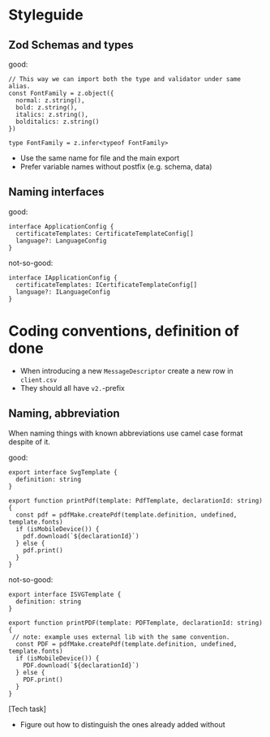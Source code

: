 # Styleguide

## Zod Schemas and types

good:

```
// This way we can import both the type and validator under same alias.
const FontFamily = z.object({
  normal: z.string(),
  bold: z.string(),
  italics: z.string(),
  bolditalics: z.string()
})

type FontFamily = z.infer<typeof FontFamily>
```

- Use the same name for file and the main export
- Prefer variable names without postfix (e.g. schema, data)

## Naming interfaces

good:

```
interface ApplicationConfig {
  certificateTemplates: CertificateTemplateConfig[]
  language?: LanguageConfig
}
```

not-so-good:

```
interface IApplicationConfig {
  certificateTemplates: ICertificateTemplateConfig[]
  language?: ILanguageConfig
}
```

# Coding conventions, definition of done

- When introducing a new `MessageDescriptor` create a new row in `client.csv`
- They should all have `v2.`-prefix

## Naming, abbreviation

When naming things with known abbreviations use camel case format despite of it.

good:

```
export interface SvgTemplate {
  definition: string
}

export function printPdf(template: PdfTemplate, declarationId: string) {
  const pdf = pdfMake.createPdf(template.definition, undefined, template.fonts)
  if (isMobileDevice()) {
    pdf.download(`${declarationId}`)
  } else {
    pdf.print()
  }
}
```

not-so-good:

```
export interface ISVGTemplate {
  definition: string
}

export function printPDF(template: PDFTemplate, declarationId: string) {
 // note: example uses external lib with the same convention.
  const PDF = pdfMake.createPdf(template.definition, undefined, template.fonts)
  if (isMobileDevice()) {
    PDF.download(`${declarationId}`)
  } else {
    PDF.print()
  }
}
```

[Tech task]

- Figure out how to distinguish the ones already added without
